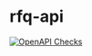 # rfq-api

[![OpenAPI Checks](https://github.com/ruzgarustu/rfq-api/actions/workflows/actions.yml/badge.svg)](https://github.com/ruzgarustu/rfq-api/actions/workflows/actions.yml)